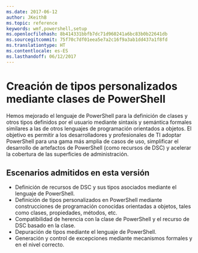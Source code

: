 ```yaml
---
ms.date: 2017-06-12
author: JKeithB
ms.topic: reference
keywords: wmf,powershell,setup
ms.openlocfilehash: 8b414331bbfb7dc71d960241a6bc83b0b22641db
ms.sourcegitcommit: 75f70c7df01eea5e7a2c16f9a3ab1dd437a1f8fd
ms.translationtype: HT
ms.contentlocale: es-ES
ms.lasthandoff: 06/12/2017
---
```

# <a name="creating-custom-types-using-powershell-classes"></a>Creación de tipos personalizados mediante clases de PowerShell

Hemos mejorado el lenguaje de PowerShell para la definición de clases y otros tipos definidos por el usuario mediante sintaxis y semántica formales similares a las de otros lenguajes de programación orientados a objetos. El objetivo es permitir a los desarrolladores y profesionales de TI adoptar PowerShell para una gama más amplia de casos de uso, simplificar el desarrollo de artefactos de PowerShell (como recursos de DSC) y acelerar la cobertura de las superficies de administración.

## <a name="supported-scenarios-in-this-release"></a>Escenarios admitidos en esta versión

-   Definición de recursos de DSC y sus tipos asociados mediante el lenguaje de PowerShell.
-   Definición de tipos personalizados en PowerShell mediante construcciones de programación conocidas orientadas a objetos, tales como clases, propiedades, métodos, etc.
-   Compatibilidad de herencia con la clase de PowerShell y el recurso de DSC basado en la clase.
-   Depuración de tipos mediante el lenguaje de PowerShell.
-   Generación y control de excepciones mediante mecanismos formales y en el nivel correcto.

